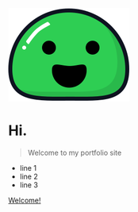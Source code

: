 <!-- _coverpage.md -->

![logo](images/icon.svg)

# Hi.

> Welcome to my portfolio site

- line 1
- line 2
- line 3

<!--[GitHub](https://github.com/docsifyjs/docsify/)-->
[Welcome!](#Haley-Kiernan)